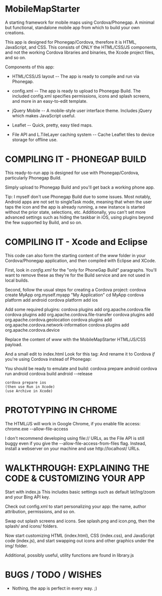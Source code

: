 MobileMapStarter
================

A starting framework for mobile maps using Cordova/Phonegap.
A minimal but functional, standalone mobile app from which to build your own creations.

This app is designed for Phonegap/Cordova, therefore it is HTML, JavaScript, and CSS.
This consists of ONLY the HTML/CSS/JS components, and not the working Cordova libraries and binaries, the Xcode project files, and so on.

Components of this app:

* HTML/CSS/JS layout -- The app is ready to compile and run via Phonegap.

* config.xml -- The app is ready to upload to Phonegap Build. The included config.xml specifies permissions, icons and splash screens, and more in an easy-to-edit template.

* jQuery Mobile -- A mobile-style user interface theme. Includes jQuery which makes JavaScript useful.

* Leaflet -- Quick, pretty, easy tiled maps.

* File API and L.TileLayer caching system -- Cache Leaflet tiles to device storage for offline use.


COMPILING IT - PHONEGAP BUILD
================

This ready-to-run app is designed for use with Phonegap/Cordova, particularly Phonegap Build.

Simply upload to Phonegap Build and you'll get back a working phone app.

Tip: I myself don't use Phonegap Build due to some issues. Most notably, Android apps are not set to singleTask mode, meaning that when the user taps the icon and the app is already running, a new instance is started without the prior state, selections, etc. Additionally, you can't set more advanced settings such as hiding the taskbar in iOS, using plugins beyond the few supported by Build, and so on.


COMPILING IT - Xcode and Eclipse
================

This code can also form the starting content of the _www_ folder in your Cordova/Phonegap application, and then compiled with Eclipse and XCode.

First, look in _config.xml_ for the "only for PhoneGap Build" paragraphs. You'll want to remove these as they're for the Build service and are not used in local builds.

Second, follow the usual steps for creating a Cordova project:
    cordova create MyApp org.myself.myapp "My Application"
    cd MyApp
    cordova platform add android
    cordova platform add ios

Add some required plugins:
    cordova plugins add org.apache.cordova.file
    cordova plugins add org.apache.cordova.file-transfer
    cordova plugins add org.apache.cordova.geolocation
    cordova plugins add org.apache.cordova.network-information
    cordova plugins add org.apache.cordova.device

Replace the content of _www_ with the MobileMapStarter HTML/JS/CSS payload.

And a small edit to index.html
    Look for this tag:
        <script src="phonegap.js"></script>
    And rename it to Cordova *if* you're using Cordova instead of Phonegap:
        <script src="cordova.js"></script>

You should be ready to emulate and build:
    cordova prepare android
    cordova run android
    cordova build android --release

    cordova prepare ios
    (then use Run in Xcode)
    (use Archive in Xcode)


PROTOTYPING IN CHROME
================

The HTML/JS will work in Google Chrome, if you enable file access:
    chrome.exe --allow-file-access

I don't recommend developing using file:// URLs, as the File API is still buggy even if you give the --allow-file-access-from-files flag. Instead, install a webserver on your machine and use http://localhost/ URLs.



WALKTHROUGH: EXPLAINING THE CODE & CUSTOMIZING YOUR APP
================

Start with index.js This includes basic settings such as default lat/lng/zoom and your Bing API key.

Check out config.xml to start personalizing your app: the name, author attribution, permissions, and so on.

Swap out splash screens and icons. See splash.png and icon.png, then the splash/ and icons/ folders.

Now start customizing HTML (index.html), CSS (index.css), and JavaScript code (index.js), and start swapping out icons and other graphics under the img/ folder.

Additional, possibly useful, utility functions are found in library.js


BUGS / TODO / WISHES
================

* Nothing, the app is perfect in every way.  ;)

